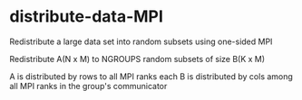 # distribute-data-MPI
Redistribute a large data set into random subsets using one-sided MPI

Redistribute A(N x M) to NGROUPS random subsets of size B(K x M)

A is distributed by rows to all MPI ranks
each B is distributed by cols among all MPI ranks in the group's communicator
